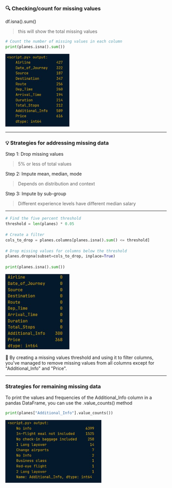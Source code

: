 ### 🔍 Checking/count for missing values

df.isna().sum() 
> this will show the total missing values

```python
# Count the number of missing values in each column
print(planes.isna().sum())
```

<left>
  <img src="plane1.JPG" width="200">
</left>

---

### 💡 Strategies for addressing missing data
Step 1: Drop missing values
> 5% or less of total values

Step 2: Impute mean, median, mode
> Depends on distribution and context

Step 3: Impute by sub-group
> Different experience levels have different median salary

---

```python
# Find the five percent threshold
threshold = len(planes) * 0.05

# Create a filter
cols_to_drop = planes.columns[planes.isna().sum() <= threshold]

# Drop missing values for columns below the threshold
planes.dropna(subset=cols_to_drop, inplace=True)

print(planes.isna().sum())
```

<left>
  <img src="plane2.JPG" width="200">
</left>

🧠 By creating a missing values threshold and using it to filter columns, you've managed to remove missing values from all columns except for "Additional_Info" and "Price".

---

### Strategies for remaining missing data

To print the values and frequencies of the Additional_Info column in a pandas DataFrame, you can use the .value_counts() method

```python
print(planes["Additional_Info"].value_counts())
```

<left>
  <img src="plane3.JPG" width="300">
</left>







